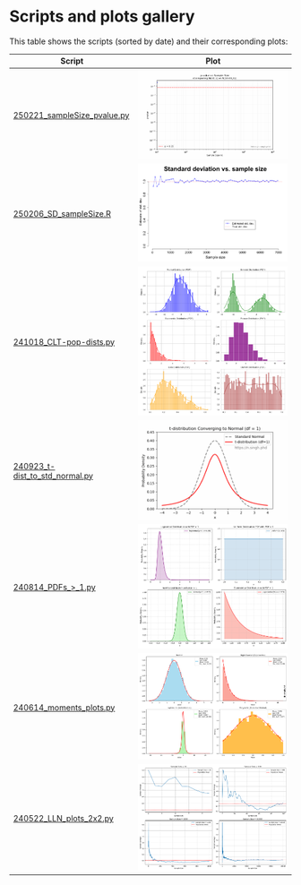 # Scripts and plots gallery

This table shows the scripts (sorted by date) and their corresponding plots:

| Script | Plot |
|--------|------|
| [250221_sampleSize_pvalue.py](250221_sampleSize_pvalue.py) | ![250221_sampleSize_pvalue.gif](plots/250221_sampleSize_pvalue.gif) |
| [250206_SD_sampleSize.R](250206_SD_sampleSize.R) | ![250206_SD_sampleSize.png](plots/250206_SD_sampleSize.png) |
| [241018_CLT-pop-dists.py](241018_CLT-pop-dists.py) | ![241018_CLT-pop-dists.png](plots/241018_CLT-pop-dists.png) |
| [240923_t-dist_to_std_normal.py](240923_t-dist_to_std_normal.py) | ![240923_t-dist_to_std_normal.gif](plots/240923_t-dist_to_std_normal.gif) |
| [240814_PDFs_>_1.py](240814_PDFs_>_1.py) | ![240814_PDFs_>_1.png](plots/240814_PDFs_>_1.png) |
| [240614_moments_plots.py](240614_moments_plots.py) | ![240614_moments_plots.png](plots/240614_moments_plots.png) |
| [240522_LLN_plots_2x2.py](240522_LLN_plots_2x2.py) | ![240522_LLN_plots_2x2.png](plots/240522_LLN_plots_2x2.png) |
